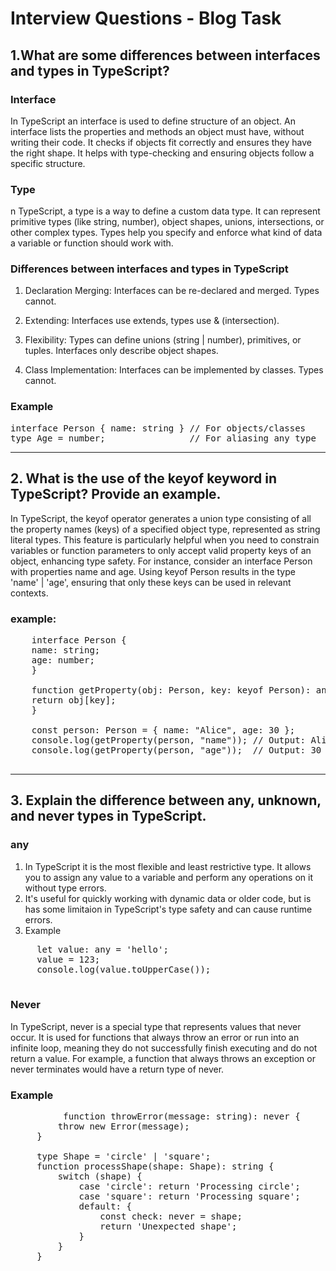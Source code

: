 # Interview Questions - Blog Task

## 1.What are some differences between interfaces and types in TypeScript?

### Interface
In TypeScript an interface is used to define structure of an object. An interface lists the properties and methods an object must have, without writing their code. It checks if objects fit correctly and ensures they have the right shape. It helps with type-checking and ensuring objects follow a specific structure.

### Type
n TypeScript, a type is a way to define a custom data type. It can represent primitive types (like string, number), object shapes, unions, intersections, or other complex types. Types help you specify and enforce what kind of data a variable or function should work with.

### Differences between interfaces and types in TypeScript
1. Declaration Merging:
Interfaces can be re-declared and merged. Types cannot.

2. Extending:
Interfaces use extends, types use & (intersection).

3. Flexibility:
Types can define unions (string | number), primitives, or tuples. Interfaces only describe object shapes.

4. Class Implementation:
Interfaces can be implemented by classes. Types cannot.

### Example
<pre>
interface Person { name: string } // For objects/classes
type Age = number;                // For aliasing any type
</pre>
<hr>

## 2. What is the use of the keyof keyword in TypeScript? Provide an example.

 In TypeScript, the keyof operator generates a union type consisting of all the property names (keys) of a specified object type, represented as string literal types. This feature is particularly helpful when you need to constrain variables or function parameters to only accept valid property keys of an object, enhancing type safety. For instance, consider an interface Person with properties name and age. Using keyof Person results in the type 'name' | 'age', ensuring that only these keys can be used in relevant contexts. 

### example:
 <pre>
    interface Person {
    name: string;
    age: number;
    }

    function getProperty(obj: Person, key: keyof Person): any {
    return obj[key];
    }

    const person: Person = { name: "Alice", age: 30 };
    console.log(getProperty(person, "name")); // Output: Alice
    console.log(getProperty(person, "age"));  // Output: 30
 </pre>

 <hr>

 ## 3. Explain the difference between any, unknown, and never types in TypeScript.

 ### any
 <ol>
    <li>In TypeScript it is the most flexible and least restrictive type. It allows you to assign any value to a variable and perform any operations on it without type errors. </li>
    <li>It's useful for quickly working with dynamic data or older code, but is has some limitaion in TypeScript's type safety and can cause runtime errors.</li>
    <li>Example</li>
 </ol>
  <pre>
     let value: any = 'hello';  
     value = 123;              
     console.log(value.toUpperCase());  
  </pre>

  ### Never
  In TypeScript, never is a special type that represents values that never occur. It is used for functions that always throw an error or run into an infinite loop, meaning they do not successfully finish executing and do not return a value. For example, a function that always throws an exception or never terminates would have a return type of never. 

  ### Example
   <pre>
          function throwError(message: string): never {
         throw new Error(message); 
     }
   
     type Shape = 'circle' | 'square';
     function processShape(shape: Shape): string {
         switch (shape) {
             case 'circle': return 'Processing circle';
             case 'square': return 'Processing square';
             default: {
                 const check: never = shape; 
                 return 'Unexpected shape';
             }
         }
     }
     
  </pre>

